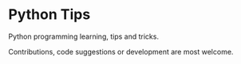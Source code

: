 # Python Tips

Python programming learning, tips and tricks.

Contributions, code suggestions or development are most welcome.


